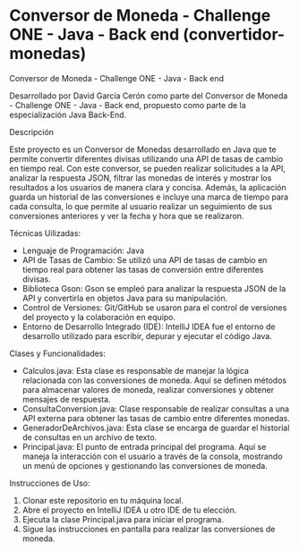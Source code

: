 # Conversor de Moneda - Challenge ONE - Java - Back end (convertidor-monedas)
Conversor de Moneda - Challenge ONE - Java - Back end

Desarrollado por David García Cerón como parte del Conversor de Moneda - Challenge ONE - Java - Back end, propuesto como parte de la especialización Java Back-End.

Descripción

Este proyecto es un Conversor de Monedas desarrollado en Java que te permite convertir diferentes divisas utilizando una API de tasas de cambio en tiempo real. Con este conversor, se pueden realizar solicitudes a la API, analizar la respuesta JSON, filtrar las monedas de interés y mostrar los resultados a los usuarios de manera clara y concisa. Además, la aplicación guarda un historial de las conversiones e incluye una marca de tiempo para cada consulta, lo que permite al usuario realizar un seguimiento de sus conversiones anteriores y ver la fecha y hora que se realizaron.

Técnicas Uilizadas:
- Lenguaje de Programación: Java
- API de Tasas de Cambio: Se utilizó una API de tasas de cambio en tiempo real para obtener las tasas de conversión entre diferentes divisas.
- Biblioteca Gson: Gson se empleó para analizar la respuesta JSON de la API y convertirla en objetos Java para su manipulación.
- Control de Versiones: Git/GitHub se usaron para el control de versiones del proyecto y la colaboración en equipo.
- Entorno de Desarrollo Integrado (IDE): IntelliJ IDEA fue el entorno de desarrollo utilizado para escribir, depurar y ejecutar el código Java.

Clases y Funcionalidades:
- Calculos.java: Esta clase es responsable de manejar la lógica relacionada con las conversiones de moneda. Aquí se definen métodos para almacenar valores de moneda, realizar conversiones y obtener mensajes de respuesta.
- ConsultaConversion.java: Clase responsable de realizar consultas a una API externa para obtener las tasas de cambio entre diferentes monedas.
- GeneradorDeArchivos.java: Esta clase se encarga de guardar el historial de consultas en un archivo de texto.
- Principal.java: El punto de entrada principal del programa. Aquí se maneja la interacción con el usuario a través de la consola, mostrando un menú de opciones y gestionando las conversiones de moneda.

Instrucciones de Uso:
1. Clonar este repositorio en tu máquina local.
2. Abre el proyecto en IntelliJ IDEA u otro IDE de tu elección.
3. Ejecuta la clase Principal.java para iniciar el programa.
4. Sigue las instrucciones en pantalla para realizar las conversiones de moneda.
